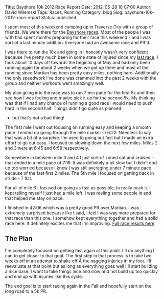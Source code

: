 Title: Bayshore 10k 2012 Race Report
Date: 2012-05-28 18:07:00
Author: David Wilemski
Tags: Races, Running
Category: blog
Slug: bayshore-10k-2012-race-report
Status: published

I spent most of this weekend camping up in Traverse City with a group of
friends. We were there for the [Bayshore
races](http://www.bayshoremarathon.org/). Most of the people I was with
had spent months preparing for their race this weekend - and I was sort
of a last minute addition. Everyone had an awesome race and PR'd.

I was there to run the 10k and going in I honestly wasn't very confident
because I've pretty much been in some state of injured since my [last
race](http://davidwilemski.com/blog/2012/04/race-report-martian-10k-2012/ "Race Report: Martian 10K 2012").
I took about 10 days off towards the beginning of May and had only been
running again for about 2 weeks when we got up there and most of the
running since Martian has been pretty easy miles, nothing hard.
Additionally the only speedwork I've done was crammed into the past 2
weeks with the group and neither workouts went amazingly well.

My plan going into the race was to run 7 min pace for the first 5k and
then see how I was feeling and maybe pick it up for the second 5k. My
thinking was that if I had any chance of running a good race I would
need to push hard in the second half. Things didn't go quite as planned
- but that's not a bad thing\!

The first mile I went out focusing on running easy and keeping a smooth
pace. I ended up going through the mile marker in 6:22. Needless to say
that was a bit of a surprise. I'm used to going out fast but I made an
extra effort to go out easy. I focused on slowing down the next few
miles. Miles 2 and 3 were at 6:45 and 6:58 respectively.

Somewhere in between mile 3 and 4 I just sort of zoned out and cruised -
that ended in a mile pace of 7:19. It was definitely a bit slow but I
didn't end up too worried because I knew I was still averaging under 7
minute pace because of the fast first 2 miles. The 5th mile I focused on
getting back in stride - 7 flat.

For all of mile 6 I focused on going as fast as possible, to really push
it. I kept telling myself I just had a mile left. I was reeling some
people in and that helped me stay on pace.

I finished in 42:06 which was a pretty good PR over Martian. I was
extremely surprised because like I said, I feel I was way more prepared
for that race than this one. I somehow kept everything together and had
a solid race here. It definitely excites me that I'm improving. [Full
race results
here](http://www.timing.runningfitsites.com/raceresults.php?RaceID=97).

## The Plan

I'm completely focused on getting fast again at this point. I'll do
anything I can to get closer to that goal. The first step in that
process is to take two weeks off in an attempt to shake off Â the
nagging injuries in my foot. I'll reevaluate at that point but as long
as everything goes well I'll start building a nice base. I want to take
things nice and slow and not build up too quickly and end up with
injuries like this cycle.

The end goal is to start racing again in the Fall and hopefully start on
the long road to a 5k PR.
